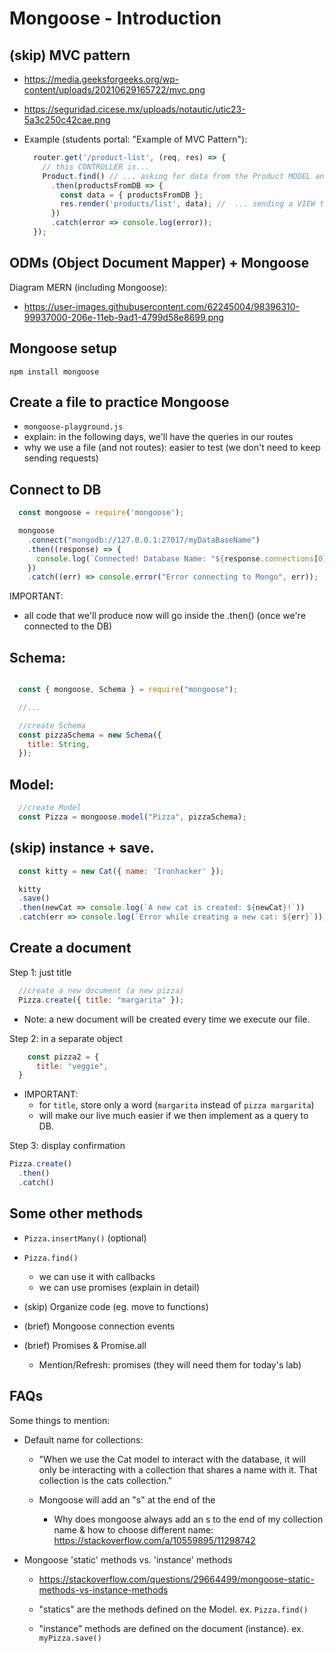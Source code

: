 

# Mongoose - Introduction


<!-- 


@to-do: 
- improve these notes
- create slides (mongoose intro)


-->




## (skip) MVC pattern
  - https://media.geeksforgeeks.org/wp-content/uploads/20210629165722/mvc.png
  - https://seguridad.cicese.mx/uploads/notautic/utic23-5a3c250c42cae.png


- Example (students portal: "Example of MVC Pattern"):

  ```js
    router.get('/product-list', (req, res) => {
      // this CONTROLLER is...
      Product.find() // ... asking for data from the Product MODEL and ...
        .then(productsFromDB => {
          const data = { productsFromDB };
          res.render('products/list', data); //  ... sending a VIEW to the client
        })
        .catch(error => console.log(error));
    });
  ```
  

## ODMs (Object Document Mapper) + Mongoose


Diagram MERN (including Mongoose):
- https://user-images.githubusercontent.com/62245004/98396310-99937000-206e-11eb-9ad1-4799d58e8699.png



## Mongoose setup

`npm install mongoose`



<!--
@Luis:

Instead of the steps in the students portal, do the following
  - Start creating a basic Schema
      const productSchema = new Schema({});
  - Then create the model
  - Then Model.create()
  - Then Model.find()

-->


## Create a file to practice Mongoose

- `mongoose-playground.js`
- explain: in the following days, we'll have the queries in our routes
- why we use a file (and not routes): easier to test (we don't need to keep sending requests)



## Connect to DB


  ```js
    const mongoose = require('mongoose');

    mongoose
      .connect("mongodb://127.0.0.1:27017/myDataBaseName")
      .then((response) => {
        console.log(`Connected! Database Name: "${response.connections[0].name}"`);
      })
      .catch((err) => console.error("Error connecting to Mongo", err));

  ```

IMPORTANT:
- all code that we'll produce now will go inside the .then() (once we're connected to the DB)





## Schema:


```js

  const { mongoose, Schema } = require("mongoose");

  //...

  //create Schema
  const pizzaSchema = new Schema({
    title: String,
  }); 
```


## Model:


```js
  //create Model
  const Pizza = mongoose.model("Pizza", pizzaSchema);
```




## (skip) instance + save.

  ```js
    const kitty = new Cat({ name: 'Ironhacker' });

    kitty
    .save()
    .then(newCat => console.log(`A new cat is created: ${newCat}!`))
    .catch(err => console.log(`Error while creating a new cat: ${err}`));
  ```



## Create a document


Step 1: just title

  ```js
    //create a new document (a new pizza)
    Pizza.create({ title: "margarita" });
  ```

  <!-- @Luis: for title, use "margarita" instead of "pizza margarita". -->


  - Note: a new document will be created every time we execute our file.



Step 2: in a separate object


  ```js
      const pizza2 = {
        title: "veggie",
    }
  ```

  <!-- ```js
      const data = {
        title: "margarita",
        price: 8,
        imageFile: "pizza-margarita.jpg",
        ingredients: ["mozzarella", "tomato sauce", "basilicum"]
    }
  ``` -->

  - IMPORTANT: 
    - for `title`, store only a word (`margarita` instead of `pizza margarita`)
    - will make our live much easier if we then implement as a query to DB.


Step 3: display confirmation

  ```js
  Pizza.create()
    .then()
    .catch()
  ```





 ## Some other methods


- `Pizza.insertMany()` (optional) 


- `Pizza.find()`
  - we can use it with callbacks
  - we can use promises (explain in detail)




- (skip) Organize code (eg. move to functions)


- (brief) Mongoose connection events


- (brief) Promises & Promise.all
  - Mention/Refresh: promises (they will need them for today's lab)




## FAQs

Some things to mention:

- Default name for  collections:
  - "When we use the Cat model to interact with the database, it will only be interacting with a collection that shares a name with it. That collection is the cats collection."

  - Mongoose will add an "s" at the end of the 
    - Why does mongoose always add an s to the end of my collection name & how to choose different name:
      https://stackoverflow.com/a/10559895/11298742


- Mongoose 'static' methods vs. 'instance' methods
  - https://stackoverflow.com/questions/29664499/mongoose-static-methods-vs-instance-methods

  - "statics" are the methods defined on the Model. ex. `Pizza.find()`
  - "instance" methods are defined on the document (instance). ex. `myPizza.save()`


